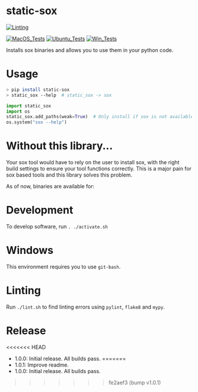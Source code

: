 # static-sox

[![Linting](../../actions/workflows/lint.yml/badge.svg)](../../actions/workflows/lint.yml)

[![MacOS_Tests](../../actions/workflows/push_macos.yml/badge.svg)](../../actions/workflows/push_macos.yml)
[![Ubuntu_Tests](../../actions/workflows/push_ubuntu.yml/badge.svg)](../../actions/workflows/push_ubuntu.yml)
[![Win_Tests](../../actions/workflows/push_win.yml/badge.svg)](../../actions/workflows/push_win.yml)

Installs sox binaries and allows you to use them in your python code.

# Usage

```bash
> pip install static-sox
> static_sox --help  # static_sox -> sox
```

```python
import static_sox
import os
static_sox.add_paths(weak=True)  # Only install if sox is not available.
os.system("sox --help")
```

# Without this library...

Your sox tool would have to rely on the user to install sox, with the right build settings to ensure your tool functions correctly. This is a major pain for sox based tools and this library solves this problem.

As of now, binaries are available for:

# Development

To develop software, run `. ./activate.sh`

# Windows

This environment requires you to use `git-bash`.

# Linting

Run `./lint.sh` to find linting errors using `pylint`, `flake8` and `mypy`.

# Release
<<<<<<< HEAD

  * 1.0.0: Initial release. All builds pass.
=======
  * 1.0.1: Improve readme.
  * 1.0.0: Initial release. All builds pass.
>>>>>>> fe2aef3 (bump v1.0.1)
